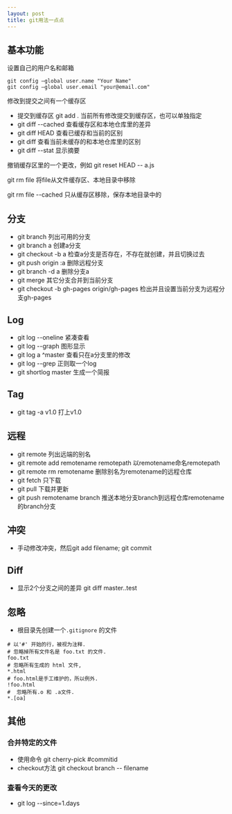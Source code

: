 ```yaml
---
layout: post
title: git用法一点点
---
```


## 基本功能
设置自己的用户名和邮箱
```
git config –global user.name "Your Name"
git config –global user.email "your@email.com"
```

修改到提交之间有一个缓存区
* 提交到缓存区 git add . 当前所有修改提交到缓存区，也可以单独指定
* git diff --cached 查看缓存区和本地仓库里的差异
* git diff HEAD 查看已缓存和当前的区别
* git diff 查看当前未缓存的和本地仓库里的区别
* git diff --stat 显示摘要

撤销缓存区里的一个更改，例如 git reset HEAD -- a.js

git rm file 将file从文件缓存区、本地目录中移除

git rm file --cached 只从缓存区移除，保存本地目录中的

## 分支
* git branch 列出可用的分支
* git branch a 创建a分支
* git checkout -b a 检查a分支是否存在，不存在就创建，并且切换过去
* git push origin :a 删除远程分支
* git branch -d a 删除分支a
* git merge 其它分支合并到当前分支
* git checkout -b gh-pages origin/gh-pages 检出并且设置当前分支为远程分支gh-pages

## Log
* git log --oneline 紧凑查看
* git log --graph 图形显示
* git log a ^master 查看只在a分支里的修改
* git log --grep 正则取一个log
* git shortlog master 生成一个简报

## Tag
* git tag -a v1.0 打上v1.0

## 远程
* git remote 列出远端的别名
* git remote add remotename remotepath 以remotename命名remotepath
* git remote rm remotename 删除别名为remotename的远程仓库
* git fetch 只下载
* git pull 下载并更新
* git push remotename branch 推送本地分支branch到远程仓库remotename的branch分支

## 冲突
* 手动修改冲突，然后git add filename; git commit

## Diff
* 显示2个分支之间的差异 git diff master..test 

## 忽略
* 根目录先创建一个`.gitignore` 的文件
```
# 以'#' 开始的行，被视为注释.
# 忽略掉所有文件名是 foo.txt 的文件.
foo.txt
# 忽略所有生成的 html 文件,
*.html
# foo.html是手工维护的，所以例外.
!foo.html
#  忽略所有.o 和 .a文件.
*.[oa]
```


## 其他
### 合并特定的文件
* 使用命令 git cherry-pick #commitid
* checkout方法 git checkout branch -- filename

### 查看今天的更改
* git log --since=1.days

